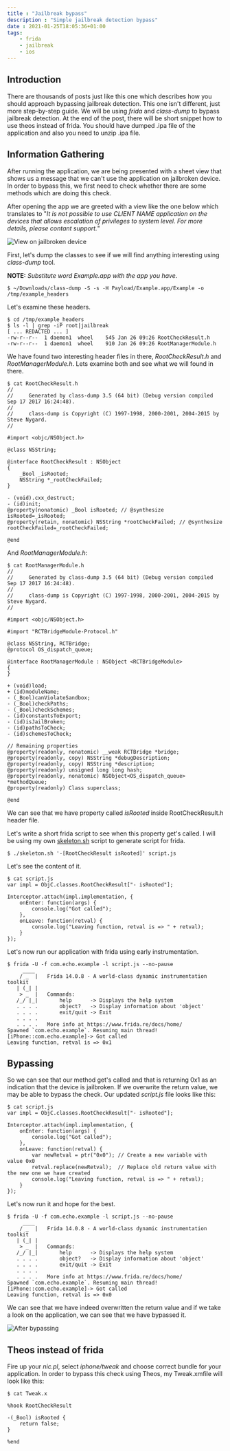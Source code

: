 ```yaml
---
title : "Jailbreak bypass"
description : "Simple jailbreak detection bypass"
date : 2021-01-25T18:05:36+01:00
tags:
    - frida
    - jailbreak
    - ios
---
```


## Introduction
There are thousands of posts just like this one which describes how you should approach bypassing jailbreak detection. This one isn't different, just more step-by-step guide. We will be using _frida_ and _class-dump_ to bypass jailbreak detection. At the end of the post, there will be short snippet how to use theos instead of frida. You should have dumped .ipa file of the application and also you need to unzip .ipa file.

## Information Gathering
After running the application, we are being presented with a sheet view that shows us a message that we can't use the application on jailbroken device. In order to bypass this, we first need to check whether there are some methods which are doing this check. 

After opening the app we are greeted with a view like the one below which translates to "_It is not possible to use CLIENT NAME application on the devices that allows escalation of privileges to system level. For more details, please contant support._"

![View on jailbroken device](../images/jailbroken_running.png)

First, let's dump the classes to see if we will find anything interesting using _class-dump_ tool.

__NOTE:__
_Substitute word Example.app with the app you have_.

```
$ ~/Downloads/class-dump -S -s -H Payload/Example.app/Example -o /tmp/example_headers
```

Let's examine these headers.
```
$ cd /tmp/example_headers
$ ls -l | grep -iP root|jailbreak
[ ... REDACTED ... ]
-rw-r--r--  1 daemon1  wheel    545 Jan 26 09:26 RootCheckResult.h
-rw-r--r--  1 daemon1  wheel    910 Jan 26 09:26 RootManagerModule.h
```

We have found two interesting header files in there, _RootCheckResult.h_ and _RootManagerModule.h_. Lets examine both and see what we will found in there.

```
$ cat RootCheckResult.h
//
//     Generated by class-dump 3.5 (64 bit) (Debug version compiled Sep 17 2017 16:24:48).
//
//     class-dump is Copyright (C) 1997-1998, 2000-2001, 2004-2015 by Steve Nygard.
//

#import <objc/NSObject.h>

@class NSString;

@interface RootCheckResult : NSObject
{
    _Bool _isRooted;
    NSString *_rootCheckFailed;
}

- (void).cxx_destruct;
- (id)init;
@property(nonatomic) _Bool isRooted; // @synthesize isRooted=_isRooted;
@property(retain, nonatomic) NSString *rootCheckFailed; // @synthesize rootCheckFailed=_rootCheckFailed;

@end
```

And _RootManagerModule.h_:
```
$ cat RootManagerModule.h
//
//     Generated by class-dump 3.5 (64 bit) (Debug version compiled Sep 17 2017 16:24:48).
//
//     class-dump is Copyright (C) 1997-1998, 2000-2001, 2004-2015 by Steve Nygard.
//

#import <objc/NSObject.h>

#import "RCTBridgeModule-Protocol.h"

@class NSString, RCTBridge;
@protocol OS_dispatch_queue;

@interface RootManagerModule : NSObject <RCTBridgeModule>
{
}

+ (void)load;
+ (id)moduleName;
- (_Bool)canViolateSandbox;
- (_Bool)checkPaths;
- (_Bool)checkSchemes;
- (id)constantsToExport;
- (id)isJailBroken;
- (id)pathsToCheck;
- (id)schemesToCheck;

// Remaining properties
@property(readonly, nonatomic) __weak RCTBridge *bridge;
@property(readonly, copy) NSString *debugDescription;
@property(readonly, copy) NSString *description;
@property(readonly) unsigned long long hash;
@property(readonly, nonatomic) NSObject<OS_dispatch_queue> *methodQueue;
@property(readonly) Class superclass;

@end

```

We can see that we have property called _isRooted_ inside RootCheckResult.h header file.

Let's write a short frida script to see when this property get's called. I will be using my own [skeleton.sh](https://github.com/lateralusd/Helper-Scripts/blob/main/skeleton.sh) script to generate script for frida.

```
$ ./skeleton.sh '-[RootCheckResult isRooted]' script.js
```

Let's see the content of it.
```
$ cat script.js
var impl = ObjC.classes.RootCheckResult["- isRooted"];

Interceptor.attach(impl.implementation, {
	onEnter: function(args) {
		console.log("Got called");
	},
	onLeave: function(retval) {
		console.log("Leaving function, retval is => " + retval);
	}
});
```

Let's now run our application with frida using early instrumentation.

```
$ frida -U -f com.echo.example -l script.js --no-pause
     ____
    / _  |   Frida 14.0.8 - A world-class dynamic instrumentation toolkit
   | (_| |
    > _  |   Commands:
   /_/ |_|       help      -> Displays the help system
   . . . .       object?   -> Display information about 'object'
   . . . .       exit/quit -> Exit
   . . . .
   . . . .   More info at https://www.frida.re/docs/home/
Spawned `com.echo.example`. Resuming main thread!
[iPhone::com.echo.example]-> Got called
Leaving function, retval is => 0x1

```

## Bypassing

So we can see that our method get's called and that is returning 0x1 as an indication that the device is jailbroken. If we overwrite the return value, we may be able to bypass the check. Our updated _script.js_ file looks like this:

```
$ cat script.js
var impl = ObjC.classes.RootCheckResult["- isRooted"];

Interceptor.attach(impl.implementation, {
	onEnter: function(args) {
		console.log("Got called");
	},
	onLeave: function(retval) {
		var newRetval = ptr("0x0"); // Create a new variable with value 0x0
		retval.replace(newRetval);  // Replace old return value with the new one we have created
		console.log("Leaving function, retval is => " + retval);
	}
});
```

Let's now run it and hope for the best.
```
$ frida -U -f com.echo.example -l script.js --no-pause 
     ____
    / _  |   Frida 14.0.8 - A world-class dynamic instrumentation toolkit
   | (_| |
    > _  |   Commands:
   /_/ |_|       help      -> Displays the help system
   . . . .       object?   -> Display information about 'object'
   . . . .       exit/quit -> Exit
   . . . .
   . . . .   More info at https://www.frida.re/docs/home/
Spawned `com.echo.example`. Resuming main thread!
[iPhone::com.echo.example]-> Got called
Leaving function, retval is => 0x0
```

We can see that we have indeed overwritten the return value and if we take a look on the application, we can see that we have bypassed it.

![After bypassing](../images/after_bypassing.png)

## Theos instead of frida
Fire up your _nic.pl_, select _iphone/tweak_ and choose correct bundle for your application. In order to bypass this check using Theos, my Tweak.xmfile will look like this:

```
$ cat Tweak.x

%hook RootCheckResult

-(_Bool) isRooted {
	return false;
}

%end
```
